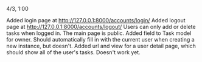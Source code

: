 4/3, 1:00

Added login page at http://127.0.0.1:8000/accounts/login/
Added logout page at http://127.0.0.1:8000/accounts/logout/
Users can only add or delete tasks when logged in. The main page is public.
Added field to Task model for owner. Should automatically fill in with the current user when creating a new instance, but doesn't.
Added url and view for a user detail page, which should show all of the user's tasks. Doesn't work yet.
